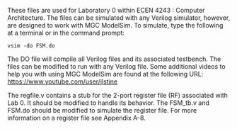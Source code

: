 These files are used for Laboratory 0 within ECEN 4243 : Computer
Architecture.  The files can be simulated with any Verilog simulator,
however, are designed to work with MGC ModelSim.  To simulate, type
the following at a terminal or in the command prompt:

    vsim -do FSM.do

The DO file will compile all Verilog files and its associated
testbench.  The files can be modified to run with any Verilog file.
Some additional videos to help you with using MGC ModelSim are found
at the following URL:  https://www.youtube.com/user/jlstine 

The regfile.v contains a stub for the 2-port register file (RF) 
associated with Lab 0.  It should be modified to handle its behavior.
The FSM_tb.v and FSM.do should be modified to simulate the register
file.  For more information on a register file see Appendix A-8.  

